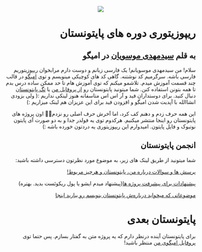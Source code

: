 <div dir=rtl>
<div align=center>
 
![](https://omigo.ir/images/User/64317329-9d22-40fc-8738-982a3c503c9b.jpg?cache=5710)

 </div>



# ریپوزیتوری دوره های پایتونستان
## به قلم [سیدمهدی موسویان](https://omigo.ir/seyedmm) در امیگو



سلام! من سیدمهدی موسویانم! یک فارسی زبانم و دوست دارم مرابخوان ریپوزیتوریم فارسی باشه. سرگرمیم کد نوشتنه. گاهی کد های کوچیکی مینویسم و توی [امیگو](omigo.ir) در قالب چند قسمت آموزش میدم. تلاشمو میکنم که توی آموزش هام تا حد ممکن ساده درس بدم تا همه بتونن استفاده کنن. شما میتونید پایتونستان رو [از پروفایل من](https://omigo.ir/seyedmm) یا [تگ پایتونستان](https://omigo.ir/tag/%D9%BE%D8%A7%DB%8C%D8%AA%D9%88%D9%86%D8%B3%D8%AA%D8%A7%D9%86) دنبال کنید. برای دوستداران فید و آر اس‌ اس متاسفانه هنوز لینکی نداریم :( ولی بزودی انشاالله با آپدیت شدن امیگو و افزودن فید برای این عزیزان هم لینک میزاریم :)


این همه حرف زدم و دهنم کف کرد، اما آخرش حرف اصلی رو نزدم🤦‍♂️ اون پروژه های پایتونستان رو اینجا منتشر میکنیم. هرکدوم توی یه فولدر جدا و به دو صورت آی پایتون نوتبوک و فایل پایتون. امیدوارم این ریپوزیتوری یه دردتون خورده باشه :)



## انجمن پایتونستان
شما میتونید از طریق لینک های زیر، به موضوع مورد نظرتون دسترسی داشته باشید:

[پرسش ها و سوالات درباره من، پایتونستان و هرچیز مربوط!](https://github.com/seyedmm/pythonestan/discussions/6)

[پیشنهادات برای پیشرفت پروژه ها](https://github.com/seyedmm/pythonestan/discussions/2)(پیشنهاد میدم ایشو یا پول ریکوئست بدید. بهتره)

[موضوعاتی که میخواید درباره‌ش پایتونستان بنویسم رو بیارید اینجا](https://github.com/seyedmm/pythonestan/discussions/4)

# پایتونستان بعدی

برای پایتونستان آینده درنظر دارم که یه پروژه متن به گفتار بسازم. پس حتما توی [پروفایل امیگوی من](https://omigo.ir/seyedmm) منتظر باشید!

</div>
